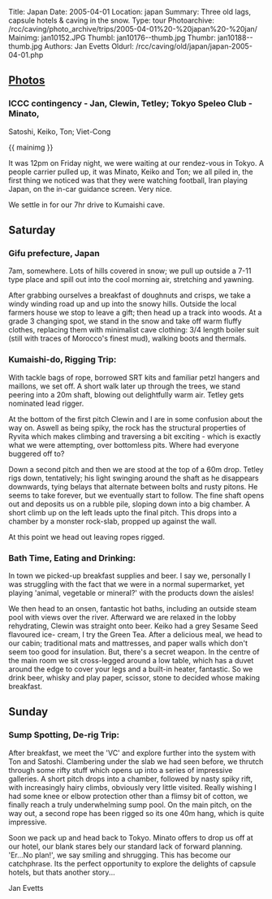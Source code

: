Title: Japan
Date: 2005-04-01
Location: japan
Summary: Three old lags, capsule hotels &amp; caving in the snow.
Type: tour
Photoarchive: /rcc/caving/photo_archive/trips/2005-04-01%20-%20japan%20-%20jan/
Mainimg:  jan10152.JPG
Thumbl: jan10176--thumb.jpg
Thumbr: jan10188--thumb.jpg
Authors: Jan Evetts
Oldurl: /rcc/caving/old/japan/japan-2005-04-01.php

## [Photos](/caving/photo_archive/trips/2005-04-01%20-%20japan%20-%20jan/dirindex.html)

### ICCC contingency - Jan, Clewin, Tetley; Tokyo Speleo Club - Minato,
Satoshi, Keiko, Ton; Viet-Cong

{{ mainimg }}

It was 12pm on Friday night, we were waiting at our rendez-vous in Tokyo. A
people carrier pulled up, it was Minato, Keiko and Ton; we all piled in, the
first thing we noticed was that they were watching football, Iran playing
Japan, on the in-car guidance screen. Very nice.

We settle in for our 7hr drive to Kumaishi cave.

## Saturday

### Gifu prefecture, Japan

7am, somewhere. Lots of hills covered in snow; we pull up outside a 7-11 type
place and spill out into the cool morning air, stretching and yawning.

After grabbing ourselves a breakfast of doughnuts and crisps, we take a windy
winding road up and up into the snowy hills. Outside the local farmers house
we stop to leave a gift; then head up a track into woods. At a grade 3
changing spot, we stand in the snow and take off warm fluffy clothes,
replacing them with minimalist cave clothing: 3/4 length boiler suit (still
with traces of Morocco's finest mud), walking boots and thermals.

### Kumaishi-do, Rigging Trip:

With tackle bags of rope, borrowed SRT kits and familiar petzl hangers and
maillons, we set off. A short walk later up through the trees, we stand
peering into a 20m shaft, blowing out delightfully warm air. Tetley gets
nominated lead rigger.

At the bottom of the first pitch Clewin and I are in some confusion about the
way on. Aswell as being spiky, the rock has the structural properties of
Ryvita which makes climbing and traversing a bit exciting - which is exactly
what we were attempting, over bottomless pits. Where had everyone buggered off
to?

Down a second pitch and then we are stood at the top of a 60m drop. Tetley
rigs down, tentatively; his light swinging around the shaft as he disappears
downwards, tying belays that alternate between bolts and rusty pitons. He
seems to take forever, but we eventually start to follow. The fine shaft opens
out and deposits us on a rubble pile, sloping down into a big chamber. A short
climb up on the left leads upto the final pitch. This drops into a chamber by
a monster rock-slab, propped up against the wall.

At this point we head out leaving ropes rigged.

### Bath Time, Eating and Drinking:

In town we picked-up breakfast supplies and beer. I say we, personally I was
struggling with the fact that we were in a normal supermarket, yet playing
'animal, vegetable or mineral?' with the products down the aisles!

We then head to an onsen, fantastic hot baths, including an outside steam pool
with views over the river. Afterward we are relaxed in the lobby rehydrating,
Clewin was straight onto beer. Keiko had a grey Sesame Seed flavoured ice-
cream, I try the Green Tea. After a delicious meal, we head to our cabin;
traditional mats and mattresses, and paper walls which don't seem too good for
insulation. But, there's a secret weapon. In the centre of the main room we
sit cross-legged around a low table, which has a duvet around the edge to
cover your legs and a built-in heater, fantastic. So we drink beer, whisky and
play paper, scissor, stone to decided whose making breakfast.

## Sunday

### Sump Spotting, De-rig Trip:

After breakfast, we meet the 'VC' and explore further into the system with Ton
and Satoshi. Clambering under the slab we had seen before, we thrutch through
some rifty stuff which opens up into a series of impressive galleries. A short
pitch drops into a chamber, followed by nasty spiky rift, with increasingly
hairy climbs, obviously very little visited. Really wishing I had some knee or
elbow protection other than a flimsy bit of cotton, we finally reach a truly
underwhelming sump pool. On the main pitch, on the way out, a second rope has
been rigged so its one 40m hang, which is quite impressive.

Soon we pack up and head back to Tokyo. Minato offers to drop us off at our
hotel, our blank stares bely our standard lack of forward planning. 'Er...No
plan!', we say smiling and shrugging. This has become our catchphrase. Its the
perfect opportunity to explore the delights of capsule hotels, but thats
another story...

Jan Evetts

